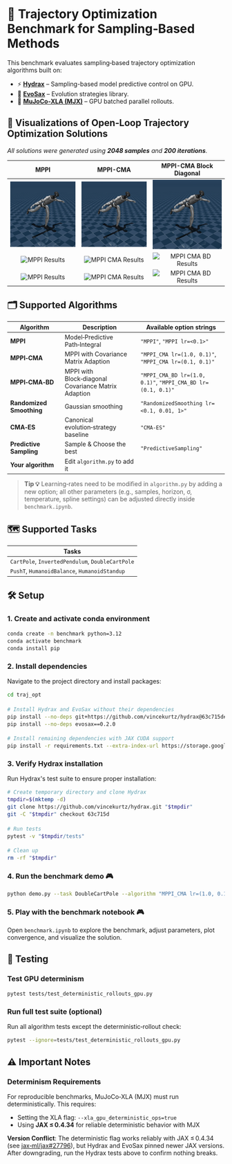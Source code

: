 # 🚀 Trajectory Optimization Benchmark for Sampling‑Based Methods

This benchmark evaluates sampling‑based trajectory optimization algorithms built on:

- ⚡ [**Hydrax**](https://github.com/vincekurtz/hydrax) – Sampling-based model predictive control on GPU.
- 🧬 [**EvoSax**](https://github.com/RobertTLange/evosax) – Evolution strategies library.
- 🤖 [**MuJoCo‑XLA (MJX)**](https://github.com/google-deepmind/mujoco/tree/main/mjx) – GPU batched parallel rollouts.

## 🎥 Visualizations of Open‑Loop Trajectory Optimization Solutions

*All solutions were generated using ****2048 samples**** and ****200 iterations****.*

| MPPI | MPPI-CMA | MPPI-CMA Block Diagonal |
|:----:|:-------------:|:------------------:|
| ![MPPI Results](figures/HumanoidMocap/MPPI.gif) | ![MPPI CMA Results](figures/HumanoidMocap/MPPI_CMA%20lr%3D%281.0%2C%200.1%29.gif) | ![MPPI CMA BD Results](figures/HumanoidMocap/MPPI_CMA_BD%20lr%3D%281.0%2C%200.1%29.gif) |
| ![MPPI Results](figures/PushTUnconstrained/MPPI.gif) | ![MPPI CMA Results](figures/PushTUnconstrained/MPPI_CMA%20lr%3D%281.0%2C%200.1%29.gif) | ![MPPI CMA BD Results](figures/PushTUnconstrained/MPPI_CMA_BD%20lr%3D%281.0%2C%200.1%29.gif) |
| ![MPPI Results](figures/CartPoleUnconstrained/MPPI.gif) | ![MPPI CMA Results](figures/CartPoleUnconstrained/MPPI_CMA%20lr%3D%281.0%2C%200.1%29.gif) | ![MPPI CMA BD Results](figures/CartPoleUnconstrained/MPPI_CMA_BD%20lr%3D%281.0%2C%200.1%29.gif) |


## 🗂️ Supported Algorithms

| Algorithm                | Description                                         | Available option strings                                     |
| ------------------------ | --------------------------------------------------- | ------------------------------------------------------------ |
| **MPPI**                 | Model‑Predictive Path‑Integral                      | `"MPPI"`, `"MPPI lr=<0.1>"`                                  |
| **MPPI‑CMA**             | MPPI with Covariance Matrix Adaption                | `"MPPI_CMA lr=(1.0, 0.1)"`, `"MPPI_CMA lr=(0.1, 0.1)"`       |
| **MPPI‑CMA‑BD**          | MPPI with Block‑diagonal Covariance Matrix Adaption | `"MPPI_CMA_BD lr=(1.0, 0.1)"`, `"MPPI_CMA_BD lr=(0.1, 0.1)"` |
| **Randomized Smoothing** | Gaussian smoothing                                  | `"RandomizedSmoothing lr=<0.1, 0.01, 1>"`                    |
| **CMA‑ES**               | Canonical evolution‑strategy baseline               | `"CMA-ES"`                                                   |
| **Predictive Sampling**  | Sample & Choose the best                            | `"PredictiveSampling"`                                       |
| **Your algorithm**       | Edit `algorithm.py` to add it                       |                                                              |

> **Tip 💡** Learning‑rates need to be modified in `algorithm.py` by adding a new option; all other parameters (e.g., samples, horizon, σ, temperature, spline settings) can be adjusted directly inside `benchmark.ipynb`.

## 🗺️ Supported Tasks

| Tasks                                            |
| ------------------------------------------------ |
| `CartPole`, `InvertedPendulum`, `DoubleCartPole` |
| `PushT`, `HumanoidBalance`, `HumanoidStandup`    |

## 🛠️ Setup

### 1. Create and activate conda environment

```bash
conda create -n benchmark python=3.12
conda activate benchmark
conda install pip
```

### 2. Install dependencies

Navigate to the project directory and install packages:

```bash
cd traj_opt

# Install Hydrax and EvoSax without their dependencies
pip install --no-deps git+https://github.com/vincekurtz/hydrax@63c715d#egg=hydrax
pip install --no-deps evosax==0.2.0

# Install remaining dependencies with JAX CUDA support
pip install -r requirements.txt --extra-index-url https://storage.googleapis.com/jax_releases/jax_cuda_releases.html
```

### 3. Verify Hydrax installation

Run Hydrax's test suite to ensure proper installation:

```bash
# Create temporary directory and clone Hydrax
tmpdir=$(mktemp -d)
git clone https://github.com/vincekurtz/hydrax.git "$tmpdir"
git -C "$tmpdir" checkout 63c715d

# Run tests
pytest -v "$tmpdir/tests"

# Clean up
rm -rf "$tmpdir"
```
### 4. Run the benchmark demo 🎮

```bash  
python demo.py --task DoubleCartPole --algorithm "MPPI_CMA lr=(1.0, 0.1)"  --max-iterations 100 --num-samples 1024 --visualize --xla-deterministic 
```

### 5. Play with the benchmark notebook 🎮

Open `benchmark.ipynb` to explore the benchmark, adjust parameters, plot convergence, and visualize the solution.

## 🧪 Testing

### Test GPU determinism

```bash
pytest tests/test_deterministic_rollouts_gpu.py
```

### Run full test suite (optional)

Run all algorithm tests except the deterministic‑rollout check:

```bash
pytest --ignore=tests/test_deterministic_rollouts_gpu.py
```

## ⚠️ Important Notes

### Determinism Requirements

For reproducible benchmarks, MuJoCo‑XLA (MJX) must run deterministically. This requires:

- Setting the XLA flag: `--xla_gpu_deterministic_ops=true`
- Using **JAX ≤ 0.4.34** for reliable deterministic behavior with MJX

**Version Conflict**: The deterministic flag works reliably with JAX ≤ 0.4.34 (see [jax‑ml/jax#27796](https://github.com/jax-ml/jax/issues/27796)), but Hydrax and EvoSax pinned newer JAX versions. After downgrading, run the Hydrax tests above to confirm nothing breaks.
